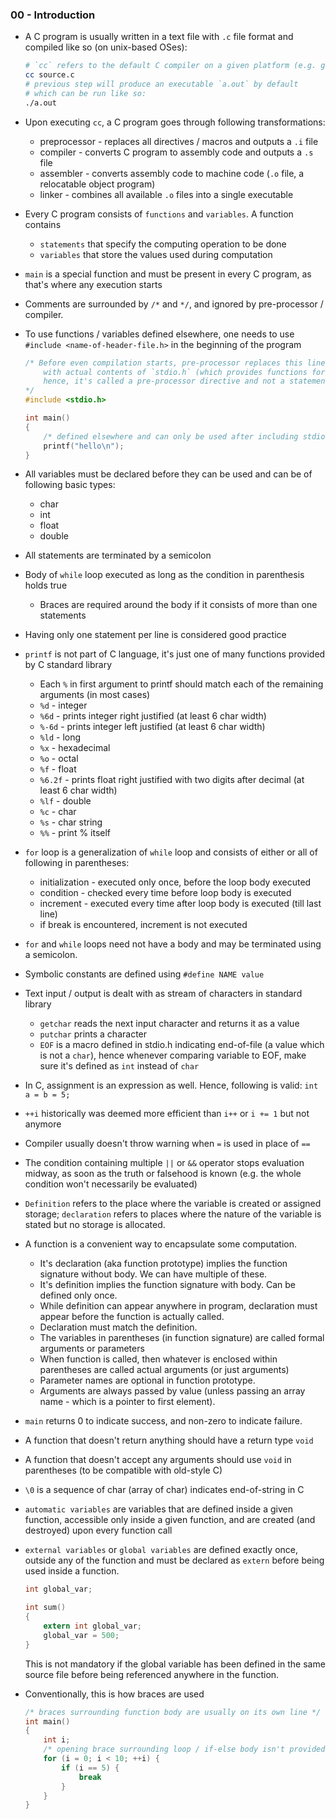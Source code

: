 ### 00 - Introduction

- A C program is usually written in a text file with `.c` file format and compiled like so (on unix-based OSes):
    ```sh
    # `cc` refers to the default C compiler on a given platform (e.g. gcc)
    cc source.c
    # previous step will produce an executable `a.out` by default
    # which can be run like so:
    ./a.out
    ```

- Upon executing `cc`, a C program goes through following transformations:
    * preprocessor - replaces all directives / macros and outputs a `.i` file
    * compiler - converts C program to assembly code and outputs a `.s` file
    * assembler - converts assembly code to machine code (`.o` file, a relocatable object program)
    * linker - combines all available `.o` files into a single executable

- Every C program consists of `functions` and `variables`. A function contains
    * `statements` that specify the computing operation to be done
    * `variables` that store the values used during computation

- `main` is a special function and must be present in every C program, as that's where any execution starts

- Comments are surrounded by `/*` and `*/`, and ignored by pre-processor / compiler.

- To use functions / variables defined elsewhere, one needs to use `#include <name-of-header-file.h>` in the beginning of the program
    ```c
    /* Before even compilation starts, pre-processor replaces this line
        with actual contents of `stdio.h` (which provides functions for standard I/O operations);
        hence, it's called a pre-processor directive and not a statement
    */
    #include <stdio.h>

    int main()
    {
        /* defined elsewhere and can only be used after including stdio.h */
        printf("hello\n");
    }
    ```

- All variables must be declared before they can be used and can be of following basic types:
    * char
    * int
    * float
    * double

- All statements are terminated by a semicolon

- Body of `while` loop executed as long as the condition in parenthesis holds true
    * Braces are required around the body if it consists of more than one statements

- Having only one statement per line is considered good practice

- `printf` is not part of C language, it's just one of many functions provided by C standard library
    * Each `%` in first argument to printf should match each of the remaining arguments (in most cases)
    * `%d` - integer
    * `%6d` - prints integer right justified (at least 6 char width)
    * `%-6d` - prints integer left justified (at least 6 char width)
    * `%ld` - long
    * `%x` - hexadecimal
    * `%o` - octal
    * `%f` - float
    * `%6.2f` - prints float right justified with two digits after decimal (at least 6 char width)
    * `%lf` - double
    * `%c` - char
    * `%s` - char string
    * `%%` - print % itself

- `for` loop is a generalization of `while` loop and consists of either or all of following in parentheses:
    * initialization - executed only once, before the loop body executed
    * condition - checked every time before loop body is executed
    * increment - executed every time after loop body is executed (till last line)
    * if break is encountered, increment is not executed

- `for` and `while` loops need not have a body and may be terminated using a semicolon.

- Symbolic constants are defined using `#define NAME value`

- Text input / output is dealt with as stream of characters in standard library
    * `getchar` reads the next input character and returns it as a value
    * `putchar` prints a character
    * `EOF` is a macro defined in stdio.h indicating end-of-file (a value which is not a `char`), hence whenever comparing variable to EOF, make sure it's defined as `int` instead of `char`

- In C, assignment is an expression as well. Hence, following is valid: `int a = b = 5;`

- `++i` historically was deemed more efficient than `i++` or `i += 1` but not anymore

- Compiler usually doesn't throw warning when `=` is used in place of `==`

- The condition containing multiple `||` or `&&` operator stops evaluation midway, as soon as the truth or falsehood is known (e.g. the whole condition won't necessarily be evaluated)

- `Definition` refers to the place where the variable is created or assigned storage; `declaration` refers to places where the nature of the variable is stated but no storage is allocated.

- A function is a convenient way to encapsulate some computation.
    * It's declaration (aka function prototype) implies the function signature without body. We can have multiple of these.
    * It's definition implies the function signature with body. Can be defined only once.
    * While definition can appear anywhere in program, declaration must appear before the function is actually called.
    * Declaration must match the definition.
    * The variables in parentheses (in function signature) are called formal arguments or parameters
    * When function is called, then whatever is enclosed within parentheses are called actual arguments (or just arguments)
    * Parameter names are optional in function prototype.
    * Arguments are always passed by value (unless passing an array name - which is a pointer to first element).

- `main` returns 0 to indicate success, and non-zero to indicate failure.

- A function that doesn't return anything should have a return type `void`

- A function that doesn't accept any arguments should use `void` in parentheses (to be compatible with old-style C)

- `\0` is a sequence of char (array of char) indicates end-of-string in C

- `automatic variables` are variables that are defined inside a given function, accessible only inside a given function, and are created (and destroyed) upon every function call

- `external variables` or `global variables` are defined exactly once, outside any of the function and must be declared as `extern` before being used inside a function.

    ```c
    int global_var;

    int sum()
    {
        extern int global_var;
        global_var = 500;
    }
    ```

    This is not mandatory if the global variable has been defined in the same source file before being referenced anywhere in the function.

* Conventionally, this is how braces are used
    ```c
    /* braces surrounding function body are usually on its own line */
    int main()
    {
        int i;
        /* opening brace surrounding loop / if-else body isn't provided on its own line */
        for (i = 0; i < 10; ++i) {
            if (i == 5) {
                break
            }
        }
    }
    ```